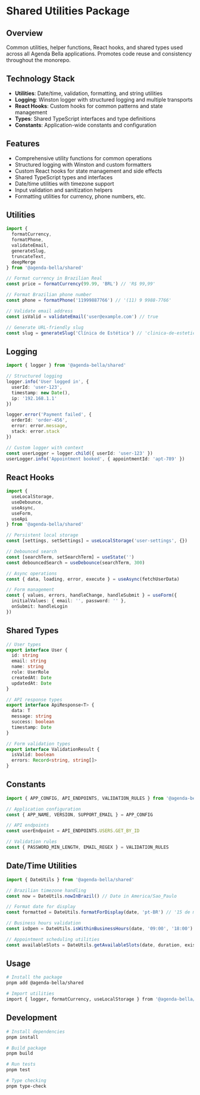 # Shared Utilities Package

## Overview
Common utilities, helper functions, React hooks, and shared types used across all Agenda Bella applications. Promotes code reuse and consistency throughout the monorepo.

## Technology Stack
- **Utilities**: Date/time, validation, formatting, and string utilities
- **Logging**: Winston logger with structured logging and multiple transports
- **React Hooks**: Custom hooks for common patterns and state management
- **Types**: Shared TypeScript interfaces and type definitions
- **Constants**: Application-wide constants and configuration

## Features
- Comprehensive utility functions for common operations
- Structured logging with Winston and custom formatters
- Custom React hooks for state management and side effects
- Shared TypeScript types and interfaces
- Date/time utilities with timezone support
- Input validation and sanitization helpers
- Formatting utilities for currency, phone numbers, etc.

## Utilities
```typescript
import {
  formatCurrency,
  formatPhone,
  validateEmail,
  generateSlug,
  truncateText,
  deepMerge
} from '@agenda-bella/shared'

// Format currency in Brazilian Real
const price = formatCurrency(99.99, 'BRL') // 'R$ 99,99'

// Format Brazilian phone number
const phone = formatPhone('11999887766') // '(11) 9 9988-7766'

// Validate email address
const isValid = validateEmail('user@example.com') // true

// Generate URL-friendly slug
const slug = generateSlug('Clínica de Estética') // 'clinica-de-estetica'
```

## Logging
```typescript
import { logger } from '@agenda-bella/shared'

// Structured logging
logger.info('User logged in', {
  userId: 'user-123',
  timestamp: new Date(),
  ip: '192.168.1.1'
})

logger.error('Payment failed', {
  orderId: 'order-456',
  error: error.message,
  stack: error.stack
})

// Custom logger with context
const userLogger = logger.child({ userId: 'user-123' })
userLogger.info('Appointment booked', { appointmentId: 'apt-789' })
```

## React Hooks
```typescript
import {
  useLocalStorage,
  useDebounce,
  useAsync,
  useForm,
  useApi
} from '@agenda-bella/shared'

// Persistent local storage
const [settings, setSettings] = useLocalStorage('user-settings', {})

// Debounced search
const [searchTerm, setSearchTerm] = useState('')
const debouncedSearch = useDebounce(searchTerm, 300)

// Async operations
const { data, loading, error, execute } = useAsync(fetchUserData)

// Form management
const { values, errors, handleChange, handleSubmit } = useForm({
  initialValues: { email: '', password: '' },
  onSubmit: handleLogin
})
```

## Shared Types
```typescript
// User types
export interface User {
  id: string
  email: string
  name: string
  role: UserRole
  createdAt: Date
  updatedAt: Date
}

// API response types
export interface ApiResponse<T> {
  data: T
  message: string
  success: boolean
  timestamp: Date
}

// Form validation types
export interface ValidationResult {
  isValid: boolean
  errors: Record<string, string[]>
}
```

## Constants
```typescript
import { APP_CONFIG, API_ENDPOINTS, VALIDATION_RULES } from '@agenda-bella/shared'

// Application configuration
const { APP_NAME, VERSION, SUPPORT_EMAIL } = APP_CONFIG

// API endpoints
const userEndpoint = API_ENDPOINTS.USERS.GET_BY_ID

// Validation rules
const { PASSWORD_MIN_LENGTH, EMAIL_REGEX } = VALIDATION_RULES
```

## Date/Time Utilities
```typescript
import { DateUtils } from '@agenda-bella/shared'

// Brazilian timezone handling
const now = DateUtils.nowInBrazil() // Date in America/Sao_Paulo

// Format date for display
const formatted = DateUtils.formatForDisplay(date, 'pt-BR') // '15 de março de 2024'

// Business hours validation
const isOpen = DateUtils.isWithinBusinessHours(date, '09:00', '18:00')

// Appointment scheduling utilities
const availableSlots = DateUtils.getAvailableSlots(date, duration, existingAppointments)
```

## Usage
```bash
# Install the package
pnpm add @agenda-bella/shared

# Import utilities
import { logger, formatCurrency, useLocalStorage } from '@agenda-bella/shared'
```

## Development
```bash
# Install dependencies
pnpm install

# Build package
pnpm build

# Run tests
pnpm test

# Type checking
pnpm type-check
```